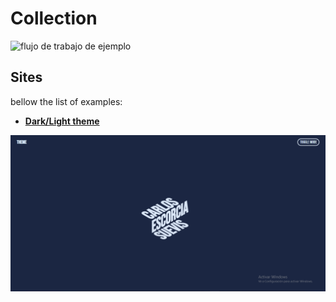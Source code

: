 # Collection
![flujo de trabajo de ejemplo](https://github.com/escorcia21/Collection/actions/workflows/main.yml/badge.svg)



## Sites
bellow the list of examples:
- [**Dark/Light theme**](https://escorcia21.github.io/Collection/theme/)
<img src="./imgs/toggle.png"  alt="Theme"/>